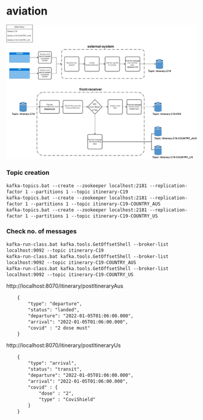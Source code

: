 # aviation

![alt text](https://github.com/Kafka-services/aviation/blob/main/Aviation.jpg)

### Topic creation
	kafka-topics.bat --create --zookeeper localhost:2181 --replication-factor 1 --partitions 1 --topic itinerary-C19
	kafka-topics.bat --create --zookeeper localhost:2181 --replication-factor 1 --partitions 1 --topic itinerary-C19-COUNTRY_AUS
	kafka-topics.bat --create --zookeeper localhost:2181 --replication-factor 1 --partitions 1 --topic itinerary-C19-COUNTRY_US

### Check no. of messages
	kafka-run-class.bat kafka.tools.GetOffsetShell --broker-list localhost:9092 --topic itinerary-C19
	kafka-run-class.bat kafka.tools.GetOffsetShell --broker-list localhost:9092 --topic itinerary-C19-COUNTRY_AUS
	kafka-run-class.bat kafka.tools.GetOffsetShell --broker-list localhost:9092 --topic itinerary-C19-COUNTRY_US

http://localhost:8070/itinerary/postItineraryAus

		{
			"type": "departure",
			"status": "landed",
			"departure": "2022-01-05T01:06:00.000",
			"arrival": "2022-01-05T01:06:00.000",
			"covid" : "2 dose must"
		}
    
    
http://localhost:8070/itinerary/postItineraryUs

		{
			"type": "arrival",
			"status": "transit",
			"departure": "2022-01-05T01:06:00.000",
			"arrival": "2022-01-05T01:06:00.000",
			"covid" : {
				"dose" : "2",
				"type" : "CoviShield"
			}
		}



